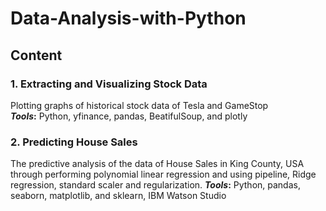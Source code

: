 # Data-Analysis-with-Python

## Content
### 1. Extracting and Visualizing Stock Data
Plotting graphs of historical stock data of Tesla and GameStop<br/>
**_Tools_:** Python, yfinance, pandas, BeatifulSoup, and plotly

### 2. Predicting House Sales
The predictive analysis of the data of House Sales in King County, USA through performing polynomial linear regression and using pipeline, Ridge regression, standard scaler and regularization.
**_Tools_:** Python, pandas, seaborn, matplotlib, and sklearn, IBM Watson Studio
